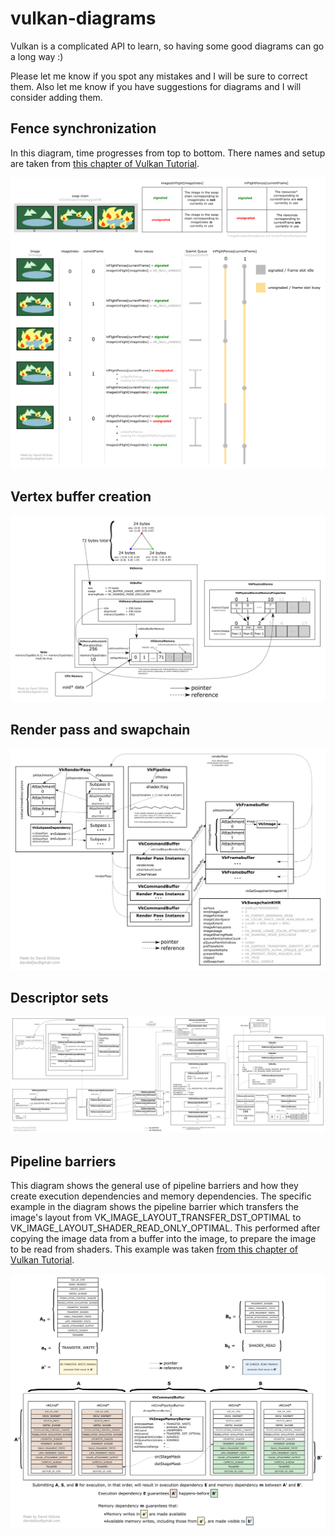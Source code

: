 # vulkan-diagrams
Vulkan is a complicated API to learn, so having some good diagrams can go a long way :)

Please let me know if you spot any mistakes and I will be sure to correct them.
Also let me know if you have suggestions for diagrams and I will consider adding them.

<h2>Fence synchronization</h2>

In this diagram, time progresses from top to bottom. There names and setup are taken from [this chapter of Vulkan Tutorial](https://vulkan-tutorial.com/Drawing_a_triangle/Drawing/Rendering_and_presentation).

![fence_synchronization](fence_synchronization.png?raw=true "fence_synchronization")

<h2>Vertex buffer creation</h2>

![vertex_buffer](vertex_buffer.png?raw=true "vertex_buffer")

<h2>Render pass and swapchain</h2>

![render_pass_swapchain](render_pass_swapchain.png?raw=true "render_pass_swapchain")

<h2>Descriptor sets</h2>

![descriptor_sets](descriptor_sets.png?raw=true "descriptor_sets")

<h2>Pipeline barriers</h2>

This diagram shows the general use of pipeline barriers and how they create execution dependencies and memory dependencies. The specific example in the diagram shows the pipeline barrier which transfers the image's layout from VK_IMAGE_LAYOUT_TRANSFER_DST_OPTIMAL to VK_IMAGE_LAYOUT_SHADER_READ_ONLY_OPTIMAL. This performed after copying the image data from a buffer into the image, to prepare the image to be read from shaders. This example was taken [from this chapter of Vulkan Tutorial](https://vulkan-tutorial.com/Texture_mapping/Images).

![pipeline_barriers](barrier.png?raw=true "pipeline_barriers")
